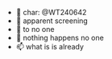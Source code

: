 - 👋 char: @WT240642
- 👀 apparent screening
- 🌱 to no one
- 💞️ nothing happens no one
- 📫 what is is already 

<!---
WT240642/WT240642 is a ✨ special ✨ repository because its `README.md` (this file) appears on your GitHub profile.
You can click the Preview link to take a look at your changes.
--->
